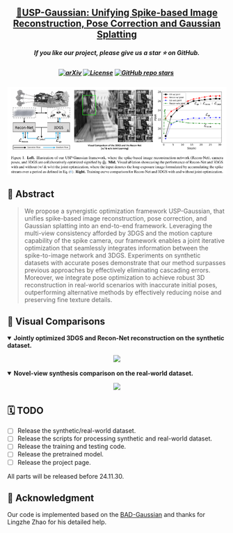<h2 align="center"> 
  <a href="https://arxiv.org/abs/2403.09486">🔫USP-Gaussian: Unifying Spike-based Image Reconstruction, Pose Correction and Gaussian Splatting</a>
</h2>
<h5 align="center"> 
If you like our project, please give us a star ⭐ on GitHub.  </h5>
<h5 align="center">

[![arXiv](https://img.shields.io/badge/Arxiv-2411.10504-b31b1b.svg?logo=arXiv)](https://arxiv.org/abs/2403.09486)
[![License](https://img.shields.io/badge/License-MIT-yellow)](https://github.com/chenkang455/USP-Gaussian)
[![GitHub repo stars](https://img.shields.io/github/stars/chenkang455/USP-Gaussian?style=flat&logo=github&logoColor=whitesmoke&label=Stars)](https://github.com/chenkang455/USP-Gaussian/stargazers)&#160;

</h5>

<p align="center">
  <img src="imgs/top_figure.png" width="800"/>
</p>



## 📕 Abstract
> We propose a synergistic optimization framework USP-Gaussian, that unifies spike-based image reconstruction, pose correction, and Gaussian splatting into an end-to-end framework. Leveraging the multi-view consistency afforded by 3DGS and the motion capture capability of the spike camera, our framework enables a joint iterative optimization that seamlessly integrates information between the spike-to-image network and 3DGS. Experiments on synthetic datasets with accurate poses demonstrate that our method surpasses previous approaches by effectively eliminating cascading errors. Moreover, we integrate pose optimization to achieve robust 3D reconstruction in real-world scenarios with inaccurate initial poses, outperforming alternative methods by effectively reducing noise and preserving fine texture details.


## 👀 Visual Comparisons
<details open>
<summary><strong>Jointly optimized 3DGS and Recon-Net reconstruction on the synthetic dataset.</strong></summary>
<p align="center">
<img src="imgs/middle_calib_compress.gif" width="1000" height="auto"/>
</p>
</details>

<details open>
<summary><strong>Novel-view synthesis comparison on the real-world dataset.</strong></summary>
<p align="center">
<img src="imgs/tanabta.gif" width="1000" height="auto"/>
</p>
</details>


## 🗓️ TODO
- [ ] Release the synthetic/real-world dataset.
- [ ] Release the scripts for processing synthetic and real-world dataset.
- [ ] Release the training and testing code.
- [ ] Release the pretrained model.
- [ ] Release the project page.

All parts will be released before 24.11.30.


## 🙇‍ Acknowledgment
Our code is implemented based on the [BAD-Gaussian](https://github.com/WU-CVGL/BAD-Gaussians) and thanks for Lingzhe Zhao for his detailed help.
